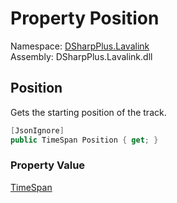 # Property Position

Namespace: [DSharpPlus.Lavalink](DSharpPlus.Lavalink.md)  
Assembly: DSharpPlus.Lavalink.dll

## <a id="DSharpPlus_Lavalink_LavalinkTrack_Position"></a>Position

Gets the starting position of the track.

```csharp
[JsonIgnore]
public TimeSpan Position { get; }
```

### Property Value

[TimeSpan](https://learn.microsoft.com/dotnet/api/system.timespan)


